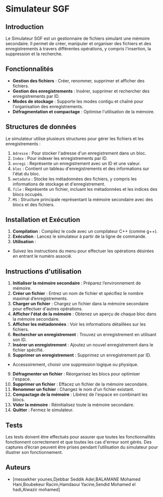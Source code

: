# Simulateur SGF

## Introduction
Le Simulateur SGF est un gestionnaire de fichiers simulant une mémoire secondaire. Il permet de créer, manipuler et organiser des fichiers et des enregistrements à travers différentes opérations, y compris l'insertion, la suppression et la recherche.

## Fonctionnalités
- **Gestion des fichiers** : Créer, renommer, supprimer et afficher des fichiers.
- **Gestion des enregistrements** : Insérer, supprimer et rechercher des enregistrements par ID.
- **Modes de stockage** : Supporte les modes contigu et chaîné pour l'organisation des enregistrements.
- **Défragmentation et compactage** : Optimise l'utilisation de la mémoire.

## Structures de données
Le simulateur utilise plusieurs structures pour gérer les fichiers et les enregistrements :
1. `Adresse` : Pour stocker l'adresse d'un enregistrement dans un bloc.
2. `Index` : Pour indexer les enregistrements par ID.
3. `enregi` : Représente un enregistrement avec un ID et une valeur.
4. `bloc` : Contient un tableau d'enregistrements et des informations sur l'état du bloc.
5. `metadata` : Stocke les métadonnées des fichiers, y compris les informations de stockage et d'enregistrement.
6. `file` : Représente un fichier, incluant les métadonnées et les indices des blocs occupés.
7. `MS` : Structure principale représentant la mémoire secondaire avec des blocs et des fichiers.

## Installation et Exécution
1. **Compilation** : Compilez le code avec un compilateur C++ (comme g++). 
3. **Exécution** : Lancez le simulateur à partir de la ligne de commande.
 3. **Utilisation** :
- Suivez les instructions du menu pour effectuer les opérations désirées en entrant le numéro associé.

## Instructions d'utilisation
1. **Initialiser la mémoire secondaire** : Préparez l’environnement de mémoire.
2. **Créer un fichier** : Entrez un nom de fichier et spécifiez le nombre maximal d’enregistrements.
3. **Charger un fichier** : Chargez un fichier dans la mémoire secondaire pour effectuer d'autres opérations.
4. **Afficher l'état de la mémoire** : Obtenez un aperçu de chaque bloc dans la mémoire secondaire.
5. **Afficher les métadonnées** : Voir les informations détaillées sur les fichiers.
6. **Rechercher un enregistrement** : Trouvez un enregistrement en utilisant son ID.
7. **Insérer un enregistrement** : Ajoutez un nouvel enregistrement dans le fichier spécifié.
8. **Supprimer un enregistrement** : Supprimez un enregistrement par ID. 
- Accessoirement, choisir une suppression logique ou physique.
9. **Défragmenter un fichier** : Réorganisez les blocs pour optimiser l'espace.
10. **Supprimer un fichier** : Effacez un fichier de la mémoire secondaire.
11. **Renommer un fichier** : Changez le nom d'un fichier existant.
12. **Compactage de la mémoire** : Libérez de l'espace en combinant les blocs.
13. **Vider la mémoire** : Réinitialisez toute la mémoire secondaire.
14. **Quitter** : Fermez le simulateur.
## Tests
Les tests doivent être effectués pour assurer que toutes les fonctionnalités fonctionnent correctement et que toutes les cas d'erreur sont gérés. Des captures d’écran peuvent être prises pendant l’utilisation du simulateur pour illustrer son fonctionnement.
## Auteurs
- [messekher younes,Djebbar Seddik Adel,BALAMANE Mohamed Hani,Boubekeur Racim,Hamdaoui Yacine,Sendid Mohamed el hadi,Alwazir mohamed]

